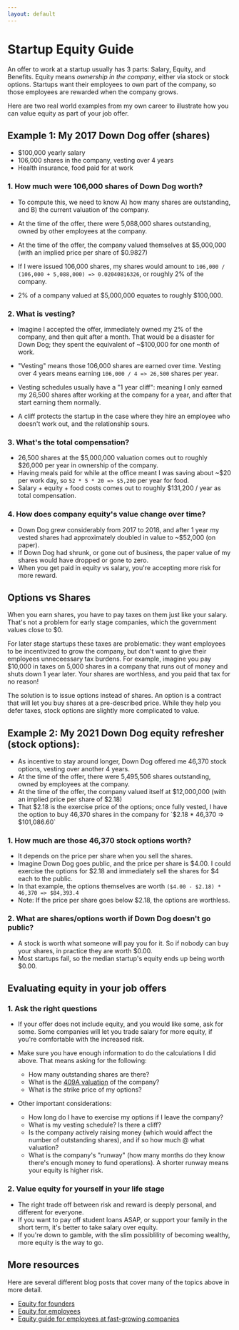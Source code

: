 ```yaml
---
layout: default
---
```


# Startup Equity Guide

An offer to work at a startup usually has 3 parts: Salary, Equity, and Benefits.  Equity means _ownership in the company_, either via stock or stock options.  Startups want their employees to own part of the company, so those employees are rewarded when the company grows.

Here are two real world examples from my own career to illustrate how you can value equity as part of your job offer.

## Example 1: My 2017 Down Dog offer (shares)
 - $100,000 yearly salary
 - 106,000 shares in the company, vesting over 4 years
 - Health insurance, food paid for at work

### 1. How much were 106,000 shares of Down Dog worth?
 - To compute this, we need to know A) how many shares are outstanding, and B) the current valuation of the company.
 - At the time of the offer, there were 5,088,000 shares outstanding, owned by other employees at the company.
 - At the time of the offer, the company valued themselves at $5,000,000 (with an implied price per share of $0.9827)

 - If I were issued 106,000 shares, my shares would amount to `106,000 / (106,000 + 5,088,000) => 0.02040816326`, or roughly 2% of the company.
 - 2% of a company valued at $5,000,000 equates to roughly $100,000.

### 2.  What is vesting?
 - Imagine I accepted the offer, immediately owned my 2% of the company, and then quit after a month.  That would be a disaster for Down Dog; they spent the equivalent of ~$100,000 for one month of work.

 - "Vesting" means those 106,000 shares are earned over time.  Vesting over 4 years means earning `106,000 / 4 => 26,500` shares per year.

 - Vesting schedules usually have a "1 year cliff": meaning I only earned my 26,500 shares after working at the company for a year, and after that start earning them normally.

 - A cliff protects the startup in the case where they hire an employee who doesn't work out, and the relationship sours.

### 3.  What's the total compensation?
 - 26,500 shares at the $5,000,000 valuation comes out to roughly $26,000 per year in ownership of the company.
 - Having meals paid for while at the office meant I was saving about ~$20 per work day, so `52 * 5 * 20 => $5,200` per year for food.
 - Salary + equity + food costs comes out to roughly $131,200 / year as total compensation.

### 4. How does company equity's value change over time?
 - Down Dog grew considerably from 2017 to 2018, and after 1 year my vested shares had approximately doubled in value to ~$52,000 (on paper).
 - If Down Dog had shrunk, or gone out of business, the paper value of my shares would have dropped or gone to zero.
 - When you get paid in equity vs salary, you're accepting more risk for more reward.

## Options vs Shares

When you earn shares, you have to pay taxes on them just like your salary.  That's not a problem for early stage companies, which the government values close to $0.

For later stage startups these taxes are problematic: they want employees to be incentivized to grow the company, but don't want to give their employees unneceessary tax burdens.  For example, imagine you pay $10,000 in taxes on 5,000 shares in a company that runs out of money and shuts down 1 year later.  Your shares are worthless, and you paid that tax for no reason!

The solution is to issue options instead of shares.  An option is a contract that will let you buy shares at a pre-described price.  While they help you defer taxes, stock options are slightly more complicated to value.

## Example 2: My 2021 Down Dog equity refresher (stock options):
 - As incentive to stay around longer, Down Dog offered me 46,370 stock options, vesting over another 4 years.
 - At the time of the offer, there were 5,495,506 shares outstanding, owned by employees at the company.
 - At the time of the offer, the company valued itself at $12,000,000 (with an implied price per share of $2.18)
 - That $2.18 is the exercise price of the options; once fully vested, I have the option to buy 46,370 shares in the company for `$2.18 * 46,370 => $101,086.60`

### 1. How much are those 46,370 stock options worth?
 - It depends on the price per share when you sell the shares.
 - Imagine Down Dog goes public, and the price per share is $4.00.  I could exercise the options for $2.18 and immediately sell the shares for $4 each to the public.
 - In that example, the options themselves are worth `($4.00 - $2.18) * 46,370 => $84,393.4`
 - Note: If the price per share goes below $2.18, the options are worthless.

### 2. What are shares/options worth if Down Dog doesn't go public?
 - A stock is worth what someone will pay you for it.  So if nobody can buy your shares, in practice they are worth $0.00.
 - Most startups fail, so the median startup's equity ends up being worth $0.00.

## Evaluating equity in your job offers
### 1. Ask the right questions
 - If your offer does not include equity, and you would like some, ask for some.  Some companies will let you trade
   salary for more equity, if you're comfortable with the increased risk.

 - Make sure you have enough information to do the calculations I did above.  That means asking for the following:
    - How many outstanding shares are there?
    - What is the [409A valuation](https://carta.com/learn/startups/equity-management/409a-valuation/) of the company?
    - What is the strike price of my options?

 - Other important considerations:
    - How long do I have to exercise my options if I leave the company?
    - What is my vesting schedule?  Is there a cliff?
    - Is the company actively raising money (which would affect the number of outstanding shares), and if so how much @ what valuation?
    - What is the company's "runway" (how many months do they know there's enough money to fund operations).  A shorter runway means your
      equity is higher risk.

### 2. Value equity for yourself in your life stage
 - The right trade off between risk and reward is deeply personal, and different for everyone.
 - If you want to pay off student loans ASAP, or support your family in the short term, it's better to take salary over equity.
 - If you're down to gamble, with the slim possiblility of becoming wealthy, more equity is the way to go.

## More resources
Here are several different blog posts that cover many of the topics above in more detail.
 - [Equity for founders](https://stripe.com/guides/atlas/equity)
 - [Equity for employees](https://stripe.com/guides/equity-for-employees)
 - [Equity guide for employees at fast-growing companies](https://manual.compoundplanning.com/equity-guide-for-employees-at-fast-growing-companies?collection=early-employee)
